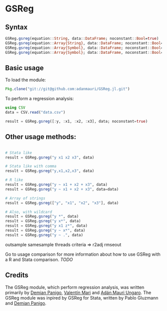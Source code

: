 # GSReg

## Syntax

```julia
GSReg.gsreg(equation::String, data::DataFrame; noconstant::Bool=true)
GSReg.gsreg(equation::Array{String}, data::DataFrame; noconstant::Bool=true)
GSReg.gsreg(equation::Array{Symbol}, data::DataFrame; noconstant::Bool=true)
GSReg.gsreg(equation::Array{Symbol}; data::DataFrame, noconstant::Bool=true)

```

## Basic usage

To load the module:

```julia
Pkg.clone("git://git@github.com:adanmauri/GSReg.jl.git")
```

To perform a regression analysis:

```julia
using CSV
data = CSV.read("data.csv")

result = GSReg.gsreg([:y, :x1, :x2, :x3], data; noconstant=true)
```

## Other usage methods:

```julia

# Stata like
result = GSReg.gsreg("y x1 x2 x3", data)

# Stata like with comma
result = GSReg.gsreg("y,x1,x2,x3", data)

# R like
result = GSReg.gsreg("y ~ x1 + x2 + x3", data)
result = GSReg.gsreg("y ~ x1 + x2 + x3", data=data)

# Array of strings
result = GSReg.gsreg(["y", "x1", "x2", "x3"], data)

# Also, with wildcard
result = GSReg.gsreg("y *", data)
result = GSReg.gsreg("y x*", data)
result = GSReg.gsreg("y x1 z*", data)
result = GSReg.gsreg("y ~ x*", data)
result = GSReg.gsreg("y ~ .", data)
```

outsample
samesample
threads
criteria => r2adj
            rmseout

Go to usage comparison for more information about how to use GSReg with a R and Stata comparison. *TODO*

## Credits

The GSReg module, which perform regression analysis, was written primarily by [Demian Panigo](https://github.com/dpanigo/), [Valentín Mari](https://github.com/vmari/) and [Adán Mauri Ungaro](https://github.com/adanmauri/). The GSReg module was inpired by GSReg for Stata, written by Pablo Gluzmann and [Demian Panigo](https://github.com/dpanigo/).
